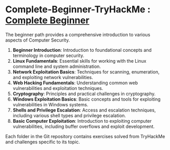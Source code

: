 # Complete-Beginner-TryHackMe : [Complete Beginner](https://tryhackme.com/path/outline/beginner)

The beginner path provides a comprehensive introduction to various aspects of Computer Security.

1. **Beginner Introduction**: Introduction to foundational concepts and terminology in computer security.
2. **Linux Fundamentals**: Essential skills for working with the Linux command line and system administration.
3. **Network Exploitation Basics**: Techniques for scanning, enumeration, and exploiting network vulnerabilities.
4. **Web Hacking Fundamentals**: Understanding common web vulnerabilities and exploitation techniques.
5. **Cryptography**: Principles and practical challenges in cryptography.
6. **Windows Exploitation Basics**: Basic concepts and tools for exploiting vulnerabilities in Windows systems.
7. **Shells and Privilege Escalation**: Access and escalation techniques, including various shell types and privilege escalation.
8. **Basic Computer Exploitation**: Introduction to exploiting computer vulnerabilities, including buffer overflows and exploit development.

Each folder in the Git repository contains exercises solved from TryHackMe and challenges specific to its topic.
